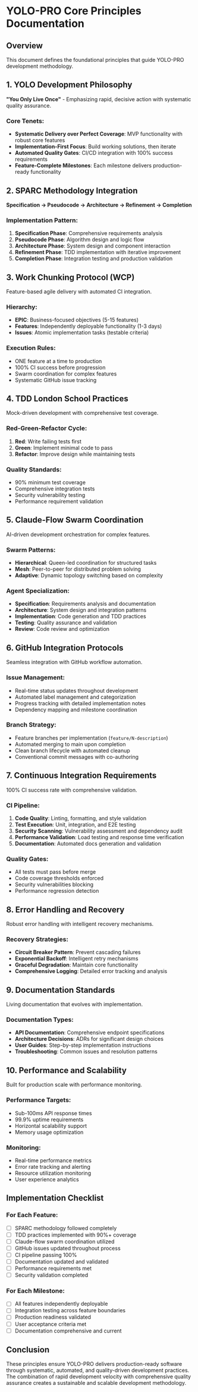 # YOLO-PRO Core Principles Documentation

## Overview
This document defines the foundational principles that guide YOLO-PRO development methodology.

## 1. YOLO Development Philosophy
**"You Only Live Once"** - Emphasizing rapid, decisive action with systematic quality assurance.

### Core Tenets:
- **Systematic Delivery over Perfect Coverage**: MVP functionality with robust core features
- **Implementation-First Focus**: Build working solutions, then iterate
- **Automated Quality Gates**: CI/CD integration with 100% success requirements
- **Feature-Complete Milestones**: Each milestone delivers production-ready functionality

## 2. SPARC Methodology Integration
**Specification → Pseudocode → Architecture → Refinement → Completion**

### Implementation Pattern:
1. **Specification Phase**: Comprehensive requirements analysis
2. **Pseudocode Phase**: Algorithm design and logic flow  
3. **Architecture Phase**: System design and component interaction
4. **Refinement Phase**: TDD implementation with iterative improvement
5. **Completion Phase**: Integration testing and production validation

## 3. Work Chunking Protocol (WCP)
Feature-based agile delivery with automated CI integration.

### Hierarchy:
- **EPIC**: Business-focused objectives (5-15 features)
- **Features**: Independently deployable functionality (1-3 days)
- **Issues**: Atomic implementation tasks (testable criteria)

### Execution Rules:
- ONE feature at a time to production
- 100% CI success before progression  
- Swarm coordination for complex features
- Systematic GitHub issue tracking

## 4. TDD London School Practices
Mock-driven development with comprehensive test coverage.

### Red-Green-Refactor Cycle:
1. **Red**: Write failing tests first
2. **Green**: Implement minimal code to pass
3. **Refactor**: Improve design while maintaining tests

### Quality Standards:
- 90% minimum test coverage
- Comprehensive integration tests
- Security vulnerability testing
- Performance requirement validation

## 5. Claude-Flow Swarm Coordination
AI-driven development orchestration for complex features.

### Swarm Patterns:
- **Hierarchical**: Queen-led coordination for structured tasks
- **Mesh**: Peer-to-peer for distributed problem solving  
- **Adaptive**: Dynamic topology switching based on complexity

### Agent Specialization:
- **Specification**: Requirements analysis and documentation
- **Architecture**: System design and integration patterns
- **Implementation**: Code generation and TDD practices
- **Testing**: Quality assurance and validation
- **Review**: Code review and optimization

## 6. GitHub Integration Protocols
Seamless integration with GitHub workflow automation.

### Issue Management:
- Real-time status updates throughout development
- Automated label management and categorization
- Progress tracking with detailed implementation notes
- Dependency mapping and milestone coordination

### Branch Strategy:
- Feature branches per implementation (`feature/N-description`)
- Automated merging to main upon completion
- Clean branch lifecycle with automated cleanup
- Conventional commit messages with co-authoring

## 7. Continuous Integration Requirements
100% CI success rate with comprehensive validation.

### CI Pipeline:
1. **Code Quality**: Linting, formatting, and style validation
2. **Test Execution**: Unit, integration, and E2E testing
3. **Security Scanning**: Vulnerability assessment and dependency audit
4. **Performance Validation**: Load testing and response time verification
5. **Documentation**: Automated docs generation and validation

### Quality Gates:
- All tests must pass before merge
- Code coverage thresholds enforced
- Security vulnerabilities blocking
- Performance regression detection

## 8. Error Handling and Recovery
Robust error handling with intelligent recovery mechanisms.

### Recovery Strategies:
- **Circuit Breaker Pattern**: Prevent cascading failures
- **Exponential Backoff**: Intelligent retry mechanisms  
- **Graceful Degradation**: Maintain core functionality
- **Comprehensive Logging**: Detailed error tracking and analysis

## 9. Documentation Standards
Living documentation that evolves with implementation.

### Documentation Types:
- **API Documentation**: Comprehensive endpoint specifications
- **Architecture Decisions**: ADRs for significant design choices
- **User Guides**: Step-by-step implementation instructions
- **Troubleshooting**: Common issues and resolution patterns

## 10. Performance and Scalability
Built for production scale with performance monitoring.

### Performance Targets:
- Sub-100ms API response times
- 99.9% uptime requirements
- Horizontal scalability support
- Memory usage optimization

### Monitoring:
- Real-time performance metrics
- Error rate tracking and alerting
- Resource utilization monitoring
- User experience analytics

## Implementation Checklist

### For Each Feature:
- [ ] SPARC methodology followed completely
- [ ] TDD practices implemented with 90%+ coverage
- [ ] Claude-flow swarm coordination utilized
- [ ] GitHub issues updated throughout process
- [ ] CI pipeline passing 100%
- [ ] Documentation updated and validated
- [ ] Performance requirements met
- [ ] Security validation completed

### For Each Milestone:
- [ ] All features independently deployable
- [ ] Integration testing across feature boundaries
- [ ] Production readiness validated
- [ ] User acceptance criteria met
- [ ] Documentation comprehensive and current

## Conclusion
These principles ensure YOLO-PRO delivers production-ready software through systematic, automated, and quality-driven development practices. The combination of rapid development velocity with comprehensive quality assurance creates a sustainable and scalable development methodology.